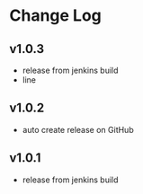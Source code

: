 ﻿# Change Log

<!--## Unreleased-->
## v1.0.3

- release from jenkins build
- line


## v1.0.2

- auto create release on GitHub


## v1.0.1

- release from jenkins build





